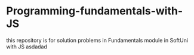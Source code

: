 # Programming-fundamentals-with-JS
this repository is for solution problems in Fundamentals module in SoftUni with JS
asdadad